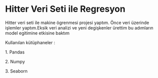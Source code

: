 # Hitter Veri Seti ile Regresyon

Hitter veri seti ile makine ögrenmesi projesi yaptım.
Önce veri üzerinde işlemler yaptım.Eksik veri analizi ve yeni degişkenler ürettim bu adımların model egitimine etkisine baktım



Kullanılan kütüphaneler :
<p align="leftleft">1. Pandas  </p>
<p align="left">2. Numpy </a></p>
<p align="left">3. Seaborn</a></p>




